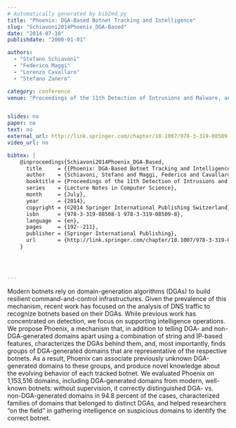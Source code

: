 ```yaml
---
# Automatically generated by bib2md.py
title: "Phoenix: DGA-Based Botnet Tracking and Intelligence"
slug: "Schiavoni2014Phoenix_DGA-Based"
date: "2014-07-10"
publishdate: "2000-01-01"

authors:
  - "Stefano Schiavoni"
  - "Federico Maggi"
  - "Lorenzo Cavallaro"
  - "Stefano Zanero"

category: conference
venue: "Proceedings of the 11th Detection of Intrusions and Malware, and Vulnerability Assessment (Lecture Notes in Computer Science)"


slides: no
paper: no
text: no
external_url: http://link.springer.com/chapter/10.1007/978-3-319-08509-8_11
video_url: no

bibtex: |
    @inproceedings{Schiavoni2014Phoenix_DGA-Based,
      title     = {{Phoenix: DGA-Based Botnet Tracking and Intelligence}},
      author    = {Schiavoni, Stefano and Maggi, Federico and Cavallaro, Lorenzo and Zanero, Stefano},
      booktitle = {Proceedings of the 11th Detection of Intrusions and Malware, and Vulnerability Assessment},
      series    = {Lecture Notes in Computer Science},
      month     = {July},
      year      = {2014},
      copyright = {©2014 Springer International Publishing Switzerland},
      isbn      = {978-3-319-08508-1 978-3-319-08509-8},
      language  = {en},
      pages     = {192--211},
      publisher = {Springer International Publishing},
      url       = {http://link.springer.com/chapter/10.1007/978-3-319-08509-8_11}
    }




---
```


Modern botnets rely on domain-generation algorithms (DGAs) to build resilient command-and-control infrastructures. Given the prevalence of this mechanism, recent work has focused on the analysis of DNS traffic to recognize botnets based on their DGAs. While previous work has concentrated on detection, we focus on supporting intelligence operations. We propose Phoenix, a mechanism that, in addition to telling DGA- and non-DGA-generated domains apart using a combination of string and IP-based features, characterizes the DGAs behind them, and, most importantly, finds groups of DGA-generated domains that are representative of the respective botnets. As a result, Phoenix can associate previously unknown DGA-generated domains to these groups, and produce novel knowledge about the evolving behavior of each tracked botnet. We evaluated Phoenix on 1,153,516 domains, including DGA-generated domains from modern, well-known botnets: without supervision, it correctly distinguished DGA- vs. non-DGA-generated domains in 94.8 percent of the cases, characterized families of domains that belonged to distinct DGAs, and helped researchers “on the field” in gathering intelligence on suspicious domains to identify the correct botnet.